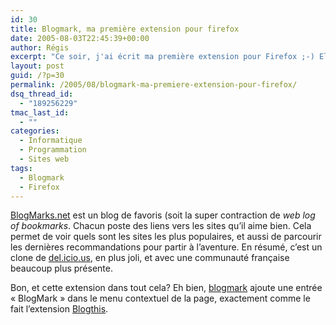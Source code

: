 ```yaml
---
id: 30
title: Blogmark, ma première extension pour firefox
date: 2005-08-03T22:45:39+00:00
author: Régis
excerpt: "Ce soir, j'ai écrit ma première extension pour Firefox ;-) Elle est tellement simple, que j'ai du mal à comprendre pourquoi j'ai mis trois heures à la faire..."
layout: post
guid: /?p=30
permalink: /2005/08/blogmark-ma-premiere-extension-pour-firefox/
dsq_thread_id:
  - "189256229"
tmac_last_id:
  - ""
categories:
  - Informatique
  - Programmation
  - Sites web
tags:
  - Blogmark
  - Firefox
---
```

[BlogMarks.net](http://www.blogmarks.net/) est un blog de favoris (soit la super contraction de _web log of bookmarks_. Chacun poste des liens vers les sites qu’il aime bien. Cela permet de voir quels sont les sites les plus populaires, et aussi de parcourir les dernières recommandations pour partir à l’aventure. En résumé, c’est un clone de [del.icio.us](http://del.icio.us/), en plus joli, et avec une communauté française beaucoup plus présente.

Bon, et cette extension dans tout cela? Eh bien, [blogmark](http://regis.decamps.free.fr/firefox/blogmark/blogmark.xpi) ajoute une entrée « BlogMark » dans le menu contextuel de la page, exactement comme le fait l’extension [Blogthis](http://extensionroom.mozdev.org/more-info/blogthis).
